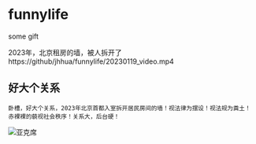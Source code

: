 # funnylife
some gift

2023年，北京租房的墙，被人拆开了
https://github/jhhua/funnylife/20230119_video.mp4



## 好大个关系
```
卧槽，好大个关系，2023年北京首都入室拆开居民房间的墙！视法律为摆设！视法规为粪土！赤裸裸的藐视社会秩序！关系大，后台硬！
```
![亚克席](https://user-images.githubusercontent.com/69577632/216749133-8660dc51-a703-42bb-8f4a-f6541cd2940a.jpeg)

